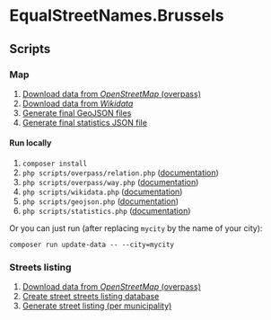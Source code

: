 # EqualStreetNames.Brussels

## Scripts

### Map

1. [Download data from _OpenStreetMap_ (overpass)](./overpass-json.md)
1. [Download data from _Wikidata_](./wikidata.md)
1. [Generate final GeoJSON files](./geojson.md)
1. [Generate final statistics JSON file](./statistics.md)

#### Run locally

1. `composer install`
1. `php scripts/overpass/relation.php` ([documentation](./overpass-json.md))
1. `php scripts/overpass/way.php` ([documentation](./overpass-json.md))
1. `php scripts/wikidata.php` ([documentation](./wikidata.md))
1. `php scripts/geojson.php` ([documentation](./geojson.md))
1. `php scripts/statistics.php` ([documentation](./statistics.md))

Or you can just run (after replacing `mycity` by the name of your city):

```shell
composer run update-data -- --city=mycity
```

### Streets listing

1. [Download data from _OpenStreetMap_ (overpass)](./overpass-csv.md)
1. [Create street streets listing database](./database.md)
1. [Generate street listing (per municipality)](./listing.md)
